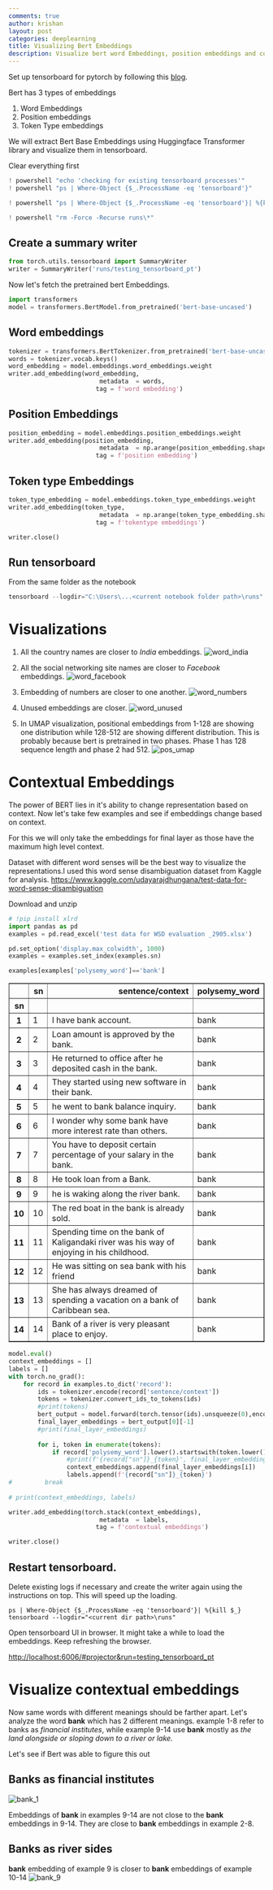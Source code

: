 ```yaml
---
comments: true
author: krishan
layout: post
categories: deeplearning
title: Visualizing Bert Embeddings
description: Visualize bert word Embeddings, position embeddings and contextual embeddings using TensorBoard
---
```


Set up tensorboard for pytorch by following this [blog](https://krishansubudhi.github.io/deeplearning/2020/03/24/tensorboard-pytorch.html). 


Bert has 3 types of embeddings
1. Word Embeddings
2. Position embeddings
3. Token Type embeddings



We will extract Bert Base Embeddings using Huggingface Transformer library and visualize them in tensorboard.

Clear everything first 


```python
! powershell "echo 'checking for existing tensorboard processes'"
! powershell "ps | Where-Object {$_.ProcessName -eq 'tensorboard'}"

! powershell "ps | Where-Object {$_.ProcessName -eq 'tensorboard'}| %{kill $_}"

! powershell "rm -Force -Recurse runs\*"
```


## Create a summary writer


```python
from torch.utils.tensorboard import SummaryWriter
writer = SummaryWriter('runs/testing_tensorboard_pt')
```

Now let's fetch the pretrained bert Embeddings.

```python
import transformers
model = transformers.BertModel.from_pretrained('bert-base-uncased')
```
## Word embeddings

```python
tokenizer = transformers.BertTokenizer.from_pretrained('bert-base-uncased')
words = tokenizer.vocab.keys()
word_embedding = model.embeddings.word_embeddings.weight
writer.add_embedding(word_embedding,
                         metadata  = words,
                        tag = f'word embedding')
```
## Position Embeddings

```python
position_embedding = model.embeddings.position_embeddings.weight
writer.add_embedding(position_embedding,
                         metadata  = np.arange(position_embedding.shape[0]),
                        tag = f'position embedding')
```
## Token type Embeddings

```python
token_type_embedding = model.embeddings.token_type_embeddings.weight
writer.add_embedding(token_type,
                         metadata  = np.arange(token_type_embedding.shape[0]),
                        tag = f'tokentype embeddings')
```


```python
writer.close()
```



## Run tensorboard
From the same folder as the notebook
```powershell 
tensorboard --logdir="C:\Users\...<current notebook folder path>\runs"
```

# Visualizations

1. All the country names are closer to *India* embeddings.
    ![word_india](/assets/bert-embedding-vis/word_india.jpg)



2. All the social networking site names are closer to *Facebook* embeddings.
![word_facebook](/assets/bert-embedding-vis/word_facebook.jpg)
3. Embedding of numbers are closer to one another.
![word_numbers](/assets/bert-embedding-vis/word_numbers.jpg)

4. Unused embeddings are closer.
![word_unused](/assets/bert-embedding-vis/word_unused.jpg)

5. In UMAP visualization, positional embeddings from 1-128 are showing one distribution while 128-512 are showing different distribution. This is probably because bert is pretrained in two phases. Phase 1 has 128 sequence length and phase 2 had 512.
![pos_umap](/assets/bert-embedding-vis/pos_umap.jpg)

# Contextual Embeddings

The power of BERT lies in it's ability to change representation based on context.
Now let's take few examples and see if embeddings change based on context.

For this we will only take the embeddings for final layer as those have the maximum high level context.

Dataset with different word senses will be the best way to visualize the representations.I used this word sense disambiguation dataset from Kaggle for analysis.
https://www.kaggle.com/udayarajdhungana/test-data-for-word-sense-disambiguation

Download and unzip



```python
# !pip install xlrd
import pandas as pd
examples = pd.read_excel('test data for WSD evaluation _2905.xlsx')
```


```python
pd.set_option('display.max_colwidth', 1000)
examples = examples.set_index(examples.sn)
```


```python
examples[examples['polysemy_word']=='bank']
```




<div>
<style scoped>
    .dataframe tbody tr th:only-of-type {
        vertical-align: middle;
    }

    .dataframe tbody tr th {
        vertical-align: top;
    }

    .dataframe thead th {
        text-align: right;
    }
</style>
<table border="1" class="dataframe">
  <thead>
    <tr style="text-align: right;">
      <th></th>
      <th>sn</th>
      <th>sentence/context</th>
      <th>polysemy_word</th>
    </tr>
    <tr>
      <th>sn</th>
      <th></th>
      <th></th>
      <th></th>
    </tr>
  </thead>
  <tbody>
    <tr>
      <th>1</th>
      <td>1</td>
      <td>I have bank account.</td>
      <td>bank</td>
    </tr>
    <tr>
      <th>2</th>
      <td>2</td>
      <td>Loan amount is approved by the bank.</td>
      <td>bank</td>
    </tr>
    <tr>
      <th>3</th>
      <td>3</td>
      <td>He returned to office after he deposited cash in the bank.</td>
      <td>bank</td>
    </tr>
    <tr>
      <th>4</th>
      <td>4</td>
      <td>They started using new software in their bank.</td>
      <td>bank</td>
    </tr>
    <tr>
      <th>5</th>
      <td>5</td>
      <td>he went to bank balance inquiry.</td>
      <td>bank</td>
    </tr>
    <tr>
      <th>6</th>
      <td>6</td>
      <td>I wonder why some bank have more interest rate than others.</td>
      <td>bank</td>
    </tr>
    <tr>
      <th>7</th>
      <td>7</td>
      <td>You have to deposit certain percentage of your salary in the bank.</td>
      <td>bank</td>
    </tr>
    <tr>
      <th>8</th>
      <td>8</td>
      <td>He took loan from a Bank.</td>
      <td>bank</td>
    </tr>
    <tr>
      <th>9</th>
      <td>9</td>
      <td>he is waking along the river bank.</td>
      <td>bank</td>
    </tr>
    <tr>
      <th>10</th>
      <td>10</td>
      <td>The red boat in the bank is already sold.</td>
      <td>bank</td>
    </tr>
    <tr>
      <th>11</th>
      <td>11</td>
      <td>Spending time on the bank of Kaligandaki river was his way of enjoying in his childhood.</td>
      <td>bank</td>
    </tr>
    <tr>
      <th>12</th>
      <td>12</td>
      <td>He was sitting on sea bank with his friend</td>
      <td>bank</td>
    </tr>
    <tr>
      <th>13</th>
      <td>13</td>
      <td>She has always dreamed of spending a vacation on a bank of Caribbean sea.</td>
      <td>bank</td>
    </tr>
    <tr>
      <th>14</th>
      <td>14</td>
      <td>Bank of a river is very pleasant place to enjoy.</td>
      <td>bank</td>
    </tr>
  </tbody>
</table>
</div>




```python
model.eval()
context_embeddings = []
labels = []
with torch.no_grad():
    for record in examples.to_dict('record'):
        ids = tokenizer.encode(record['sentence/context'])
        tokens = tokenizer.convert_ids_to_tokens(ids)
        #print(tokens)
        bert_output = model.forward(torch.tensor(ids).unsqueeze(0),encoder_hidden_states = True)
        final_layer_embeddings = bert_output[0][-1]
        #print(final_layer_embeddings)
        
        for i, token in enumerate(tokens):
            if record['polysemy_word'].lower().startswith(token.lower()):
                #print(f'{record["sn"]}_{token}', final_layer_embeddings[i])
                context_embeddings.append(final_layer_embeddings[i])
                labels.append(f'{record["sn"]}_{token}')
#         break
        
# print(context_embeddings, labels)
```


```python
writer.add_embedding(torch.stack(context_embeddings),
                         metadata  = labels,
                        tag = f'contextual embeddings')
```
```python
writer.close()
```
## Restart tensorboard.
Delete existing logs if necessary and create the writer again using the instructions on top. This will speed up the loading.
```
ps | Where-Object {$_.ProcessName -eq 'tensorboard'}| %{kill $_}
tensorboard --logdir="<current dir path>\runs"
```
Open tensorboard UI in browser. It might take a while to load the embeddings. Keep refreshing the browser.

[http://localhost:6006/#projector&run=testing_tensorboard_pt](http://localhost:6006/#projector&run=testing_tensorboard_pt)

# Visualize contextual embeddings
Now same words with different meanings should be farther apart. Let's analyze the word **bank**  which has 2 different meanings. example 1-8 refer to banks as *financial institutes*, while example 9-14 use **bank** mostly as *the land alongside or sloping down to a river or lake.*

Let's see if Bert was able to figure this out

## Banks as financial institutes
![bank_1](/assets/bert-embedding-vis/bank_1.jpg)

Embeddings of **bank** in examples 9-14 are not close to the **bank** embeddings in 9-14. They are close to **bank** embeddings in example 2-8.
## Banks as river sides
**bank** embedding of example 9 is closer to **bank** embeddings of example 10-14
![bank_9](/assets/bert-embedding-vis/bank_9.jpg)
